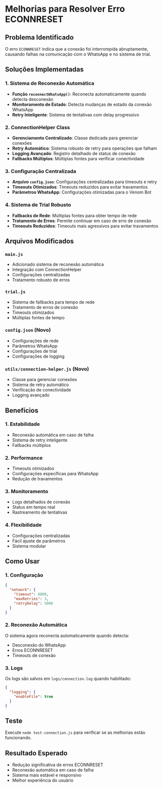 # Melhorias para Resolver Erro ECONNRESET

## Problema Identificado
O erro `ECONNRESET` indica que a conexão foi interrompida abruptamente, causando falhas na comunicação com o WhatsApp e no sistema de trial.

## Soluções Implementadas

### 1. Sistema de Reconexão Automática
- **Função `reconnectWhatsApp()`**: Reconecta automaticamente quando detecta desconexão
- **Monitoramento de Estado**: Detecta mudanças de estado da conexão WhatsApp
- **Retry Inteligente**: Sistema de tentativas com delay progressivo

### 2. ConnectionHelper Class
- **Gerenciamento Centralizado**: Classe dedicada para gerenciar conexões
- **Retry Automático**: Sistema robusto de retry para operações que falham
- **Logging Avançado**: Registro detalhado de status de conexão
- **Fallbacks Múltiplos**: Múltiplas fontes para verificar conectividade

### 3. Configuração Centralizada
- **Arquivo `config.json`**: Configurações centralizadas para timeouts e retry
- **Timeouts Otimizados**: Timeouts reduzidos para evitar travamentos
- **Parâmetros WhatsApp**: Configurações otimizadas para o Venom Bot

### 4. Sistema de Trial Robusto
- **Fallbacks de Rede**: Múltiplas fontes para obter tempo de rede
- **Tratamento de Erros**: Permite continuar em caso de erro de conexão
- **Timeouts Reduzidos**: Timeouts mais agressivos para evitar travamentos

## Arquivos Modificados

### `main.js`
- Adicionado sistema de reconexão automática
- Integração com ConnectionHelper
- Configurações centralizadas
- Tratamento robusto de erros

### `trial.js`
- Sistema de fallbacks para tempo de rede
- Tratamento de erros de conexão
- Timeouts otimizados
- Múltiplas fontes de tempo

### `config.json` (Novo)
- Configurações de rede
- Parâmetros WhatsApp
- Configurações de trial
- Configurações de logging

### `utils/connection-helper.js` (Novo)
- Classe para gerenciar conexões
- Sistema de retry automático
- Verificação de conectividade
- Logging avançado

## Benefícios

### 1. Estabilidade
- Reconexão automática em caso de falha
- Sistema de retry inteligente
- Fallbacks múltiplos

### 2. Performance
- Timeouts otimizados
- Configurações específicas para WhatsApp
- Redução de travamentos

### 3. Monitoramento
- Logs detalhados de conexão
- Status em tempo real
- Rastreamento de tentativas

### 4. Flexibilidade
- Configurações centralizadas
- Fácil ajuste de parâmetros
- Sistema modular

## Como Usar

### 1. Configuração
```json
{
  "network": {
    "timeout": 8000,
    "maxRetries": 3,
    "retryDelay": 5000
  }
}
```

### 2. Reconexão Automática
O sistema agora reconecta automaticamente quando detecta:
- Desconexão do WhatsApp
- Erros ECONNRESET
- Timeouts de conexão

### 3. Logs
Os logs são salvos em `logs/connection.log` quando habilitado:
```json
{
  "logging": {
    "enableFile": true
  }
}
```

## Teste
Execute `node test-connection.js` para verificar se as melhorias estão funcionando.

## Resultado Esperado
- Redução significativa de erros ECONNRESET
- Reconexão automática em caso de falha
- Sistema mais estável e responsivo
- Melhor experiência do usuário
